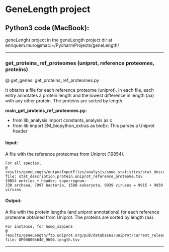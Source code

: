 # GeneLength project

## Python3 code (MacBook): 

geneLenght project in the geneLength project dir at enriquem.muro@mac:~/PycharmProjects/geneLength/

----
### get_proteins_ref_proteomes (uniprot, reference proteomes, proteins)
@ get_genes: get_proteins_ref_proteomes.py

It obtains a file for each reference proteome (uniprot). In each file, each entry annotates a 
protein length and the lowest difference in length (aa) with any other protein. The proteins
are sorted by length. 

**main_get_proteins_ref_proteomes.py:** 

* from lib_analysis import constants_analysis as c
* from lib import EM_biopython_extras as bioEx: This parses a Uniprot header

#### Input:
A file with the reference proteomes from Uniprot (19854).
```file_description
For all species,  
@ results/geneLength/outputInputFiles/analysis/some_statistics/stat_description/proteins/  
file: stat_description.protein.uniprot_reference_proteome.tsv
19854 entries + header; superregnum: 
330 archaea, 7997 bacteria, 1588 eukaryota, 9939 viruses = 9915 + 9939 viruses
```

#### Output:
A file with the protein lengths (and uniprot annotations) for each reference proteome obtained from Uniprot.
The proteins are sorted by length (aa).
```file_description
For instance, for homo_sapiens  
@ results/geneLength/ftp.uniprot.org/pub/databases/uniprot/current_release/knowledgebase/reference_proteomes/Eukaryota/UP000005640/  
file: UP000005640_9606.length.tsv
```
----







